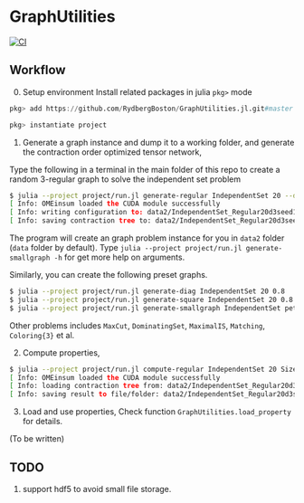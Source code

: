 # GraphUtilities

[![CI](https://github.com/RydbergBoston/GraphUtilities.jl/actions/workflows/ci.yml/badge.svg)](https://github.com/RydbergBoston/GraphUtilities.jl/actions/workflows/ci.yml)


## Workflow
0. Setup environment
Install related packages in julia `pkg>` mode
```julia
pkg> add https://github.com/RydbergBoston/GraphUtilities.jl.git#master

pkg> instantiate project
```

1. Generate a graph instance and dump it to a working folder, and generate the contraction order optimized tensor network,

Type the following in a terminal in the main folder of this repo to create a random 3-regular graph to solve the independent set problem
```bash
$ julia --project project/run.jl generate-regular IndependentSet 20 --degree=3 --datafolder=data2 --seed=1
[ Info: OMEinsum loaded the CUDA module successfully
[ Info: writing configuration to: data2/IndependentSet_Regular20d3seed1/info.toml
[ Info: saving contraction tree to: data2/IndependentSet_Regular20d3seed1/tensornetwork.json
```
The program will create an graph problem instance for you in `data2` folder (`data` folder by default).
Type `julia --project project/run.jl generate-smallgraph -h` for get more help on arguments.

Similarly, you can create the following preset graphs.
```bash
$ julia --project project/run.jl generate-diag IndependentSet 20 0.8
$ julia --project project/run.jl generate-square IndependentSet 20 0.8
$ julia --project project/run.jl generate-smallgraph IndependentSet petersen
```

Other problems includes `MaxCut`, `DominatingSet`, `MaximalIS`, `Matching`, `Coloring{3}` et al.

2. Compute properties,
```bash
$ julia --project project/run.jl compute-regular IndependentSet 20 SizeMax --degree=3 --datafolder=data2 --seed=1
[ Info: OMEinsum loaded the CUDA module successfully
[ Info: loading contraction tree from: data2/IndependentSet_Regular20d3seed1/tensornetwork.json
[ Info: saving result to file/folder: data2/IndependentSet_Regular20d3seed1/SizeMax1.dat
```

3. Load and use properties,
Check function `GraphUtilities.load_property` for details.

(To be written)

## TODO
1. support hdf5 to avoid small file storage.